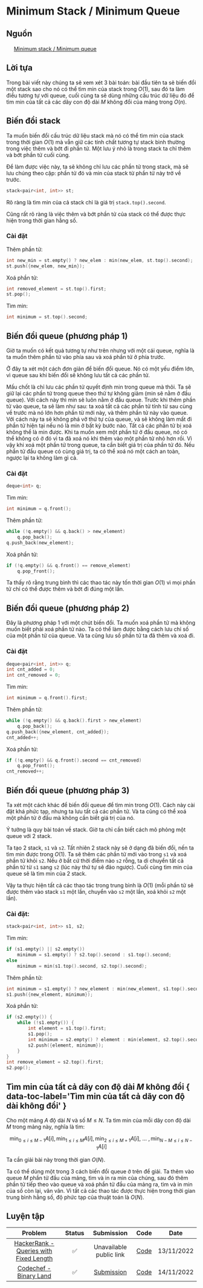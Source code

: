# Minimum Stack / Minimum Queue

## Nguồn

<img src="../../../../assets/images/cpalgorithms.ico" width="16" height="16"/> [Minimum stack / Minimum queue](https://cp-algorithms.com/data_structures/stack_queue_modification.html)

## Lời tựa

Trong bài viết này chúng ta sẽ xem xét 3 bài toán: bài đầu tiên ta sẽ biến đổi một stack sao cho nó có thể tìm min của stack trong $O(1)$, sau đó ta làm điều tương tự với queue, cuối cùng ta sẽ dùng những cấu trúc dữ liệu đó để tìm min của tất cả các dãy con độ dài $M$ không đổi của mảng trong $O(n)$.

## Biến đổi stack

Ta muốn biến đổi cấu trúc dữ liệu stack mà nó có thể tìm min của stack trong thời gian $O(1)$ mà vẫn giữ các tính chất tương tự stack bình thường trong việc thêm và bớt đi phần tử. Một lưu ý nhỏ là trong stack ta chỉ thêm và bớt phần tử cuối cùng.

Để làm được việc này, ta sẽ không chỉ lưu các phần tử trong stack, mà sẽ lưu chúng theo cặp: phần tử đó và min của stack từ phần tử này trở về trước.

```cpp
stack<pair<int, int>> st;
```

Rõ ràng là tìm min của cả stack chỉ là giá trị ```stack.top().second```.

Cũng rất rõ ràng là việc thêm và bớt phần tử của stack có thể được thực hiện trong thời gian hằng số.

### Cài đặt

Thêm phần tử:

```cpp
int new_min = st.empty() ? new_elem : min(new_elem, st.top().second);
st.push({new_elem, new_min});
```

Xoá phần tử:

```cpp
int removed_element = st.top().first;
st.pop();
```

Tìm min:

```cpp
int minimum = st.top().second;
```

## Biến đổi queue (phương pháp 1)

Giờ ta muốn có kết quả tương tự như trên nhưng với một cái queue, nghĩa là ta muốn thêm phần tử vào phía sau và xoá phần tử ở phía trước.

Ở đây ta xét một cách đơn giản để biến đổi queue. Nó có một yếu điểm lớn, vì queue sau khi biến đổi sẽ không lưu tất cả các phần tử.

Mấu chốt là chỉ lưu các phần tử quyết định min trong queue mà thôi. Ta sẽ giữ lại các phần tử trong queue theo thử tự không giảm (min sẽ nằm ở đầu queue). Với cách này thì min sẽ luôn nằm ở đầu queue. Trước khi thêm phần tử vào queue, ta sẽ làm như sau: ta xoá tất cả các phần tử tính từ sau cùng về trước mà nó lớn hơn phần từ mới này, và thêm phần tử này vào queue. Với cách này ta sẽ không phá vỡ thứ tự của queue, và sẽ không làm mất đi phần tử hiện tại nếu nó là min ở bất kỳ bước nào. Tất cả các phần tử bị xoá không thể là min được. Khi ta muốn xem một phần tử ở đầu queue, nó có thể không có ở đó vì ta đã xoá nó khi thêm vào một phần tử nhỏ hơn rồi. Vì vậy khi xoá một phần tử trong queue, ta cần biết giá trị của phần tử đó. Nếu phần tử đầu queue có cùng giá trị, ta có thể xoá nó một cách an toàn, ngược lại ta không làm gì cả.

### Cài đặt

```cpp
deque<int> q;
```

Tìm min:
```cpp
int minimum = q.front();
```

Thêm phần tử:

```cpp
while (!q.empty() && q.back() > new_element)
    q.pop_back();
q.push_back(new_element);
```

Xoá phần tử:

```cpp
if (!q.empty() && q.front() == remove_element)
    q.pop_front();
```

Ta thấy rõ rằng trung bình thì các thao tác này tốn thời gian $O(1)$ vì mọi phần tử chỉ có thể được thêm và bớt đi đúng một lần.

## Biến đổi queue (phương pháp 2)

Đây là phương pháp 1 với một chút biến đổi. Ta muốn xoá phần tử mà không muốn biết phải xoá phần tử nào. Ta có thể làm được bằng cách lưu chỉ số của một phần tử của queue. Và ta cũng lưu số phần tử ta đã thêm và xoá đi.

### Cài đặt

```cpp
deque<pair<int, int>> q;
int cnt_added = 0;
int cnt_removed = 0;
```

Tìm min:

```cpp
int minimum = q.front().first;
```

Thêm phần tử:

```cpp
while (!q.empty() && q.back().first > new_element)
    q.pop_back();
q.push_back({new_element, cnt_added});
cnt_added++;
```

Xoá phần tử:

```cpp
if (!q.empty() && q.front().second == cnt_removed) 
    q.pop_front();
cnt_removed++;
```

## Biến đổi queue (phương pháp 3)

Ta xét một cách khác để biến đổi queue để tìm min trong $O(1)$. Cách này cài đặt khá phức tạp, nhưng ta lưu tất cả các phần tử. Và ta cũng có thể xoá một phần tử ở đầu mà không cần biết giá trị của nó.

Ý tưởng là quy bài toán về stack. Giờ ta chỉ cần biết cách mô phỏng một queue với 2 stack.

Ta tạo 2 stack, `s1` và `s2`. Tất nhiên 2 stack này sẽ ở dạng đã biến đổi, nến ta tìm min được trong $O(1)$. Ta sẽ thêm các phần tử mới vào trong `s1` và xoá phần tử khỏi `s2`. Nếu ở bất cứ thời điểm nào `s2` rỗng, ta di chuyển tất cả phần tử từ `s1` sang `s2` (lúc này thứ tự sẽ đảo ngược). Cuối cùng tìm min của queue sẽ là tìm min của 2 stack.

Vậy ta thực hiện tất cả các thao tác trong trung bình là $O(1)$ (mỗi phần tử sẽ được thêm vào stack `s1` một lần, chuyển vào `s2` một lần, xoá khỏi `s2` một lần).

### Cài đặt:

```cpp
stack<pair<int, int>> s1, s2;
```

Tìm min:

```cpp
if (s1.empty() || s2.empty()) 
    minimum = s1.empty() ? s2.top().second : s1.top().second;
else
    minimum = min(s1.top().second, s2.top().second);
```

Thêm phần tử:

```cpp
int minimum = s1.empty() ? new_element : min(new_element, s1.top().second);
s1.push({new_element, minimum});
```

Xoá phần tử:

```cpp
if (s2.empty()) {
    while (!s1.empty()) {
        int element = s1.top().first;
        s1.pop();
        int minimum = s2.empty() ? element : min(element, s2.top().second);
        s2.push({element, minimum});
    }
}
int remove_element = s2.top().first;
s2.pop();
```

## Tìm min của tất cả dãy con độ dài $M$ không đổi { data-toc-label='Tìm min của tất cả dãy con độ dài <script type="math/tex">M</script> không đổi' }

Cho một mảng $A$ độ dài $N$ và số $M \leq N$. Ta tìm min của mỗi dãy con độ dài $M$ trong mảng này, nghĩa là tìm:

$$ \min_{0 \le i \le M-1} A[i], \min_{1 \le i \le M} A[i], \min_{2 \le i \le M+1} A[i],~\dots~, \min_{N-M \le i \le N-1} A[i] $$

Ta cần giải bài này trong thời gian $O(N)$.

Ta có thể dùng một trong 3 cách biến đổi queue ở trên để giải. Ta thêm vào queue $M$ phần tử đầu của mảng, tìm và in ra min của chúng, sau đó thêm phần tử tiếp theo vào queue và xoá phần tử đầu của mảng ra, tìm và in min của số còn lại, vân vân. Vì tất cả các thao tác được thực hiện trong thời gian trung bình hằng số, độ phức tạp của thuật toán là $O(N)$.


## Luyện tập

| Problem | Status | Submission | Code | Date |
| :---: | :-----------: | :---: | :---: | :---: |
| [HackerRank - Queries with Fixed Length](https://www.hackerrank.com/challenges/queries-with-fixed-length/problem) | :white_check_mark: | Unavailable public link | [Code](https://github.com/farmerboy95/CompetitiveProgramming/blob/master/HackerRank/HACKR%20queries-with-fixed-length.cpp) | 13/11/2022 |
| [Codechef - Binary Land](https://www.codechef.com/problems/BINLAND) | :white_check_mark: | [Submission](https://www.codechef.com/viewsolution/79928542) | [Code](https://github.com/farmerboy95/CompetitiveProgramming/blob/master/Codechef/CODECHEF%20BINLAND.cpp) | 14/11/2022 |
